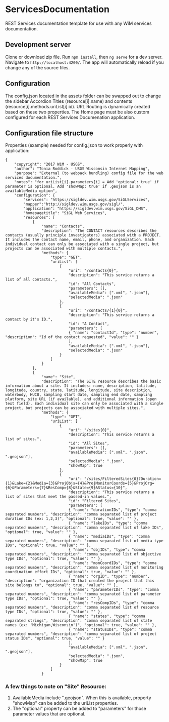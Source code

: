 # ServicesDocumentation

REST Services documentation template for use with any WiM services documentation.

## Development server

Clone or download zip file. Run `npm install`, then `ng serve` for a dev server. 
Navigate to `http://localhost:4200/`. The app will automatically reload if you change any of the source files.

## Configuration

The config.json located in the assets folder can be swapped out to change the sidebar Accordion Titles (resource[i].name) and contents (resource[i].methods.uriList[i].id). URL Routing is dynamically created based on these two properties. The Home page must be also custom configured for each REST Services Documenation application. 

## Configuration file structure
Properties (example) needed for config.json to work properly with application:
```
{
    "copyright": "2017 WiM - USGS",
    "author": "Tonia Roddick - USGS Wisconsin Internet Mapping", 
    "purpose": "External (to webpack bundling) config file for the web services documentation.",
    "notes": "for uriList[i].parameters[i] = Add 'optional: true' if parameter is optional. Add 'showMap: true' if .geojson is an availableMedia option",
    "configuration": {
        "services": "https://sigldev.wim.usgs.gov/SiGLServices",
        "mapper":"http://sigldev.wim.usgs.gov/sigl/",
        "application": "https://sigldev.wim.usgs.gov/SiGL_DMS",
        "homepagetitle": "SiGL Web Services",
        "resources": [
            {            
                "name": "Contacts",
                "description": "The CONTACT resources describes the contacts (usually principle investigators) associated with a PROJECT. It includes the contact name, email, phone, and organization. Each individual contact can only be associated with a single project, but projects can be associated with multiple contacts.",
                "methods": {
                    "type": "GET",
                    "uriList": [
                        {
                            "uri": "/contacts{0}",
                            "description": "This service returns a list of all contacts.",
                            "id": "All Contacts",
                            "parameters": [],
                            "availableMedia": [".xml", ".json"],
                            "selectedMedia": ".json"
                        },
                        {
                            "uri": "/contacts/{1}{0}",
                            "description": "This service returns a contact by it's ID.",
                            "id": "A Contact",
                            "parameters": [
                            { "name": "contactId", "type": "number", "description": "Id of the contact requested", "value": "" }
                            ],
                            "availableMedia": [".xml", ".json"],
                            "selectedMedia": ".json"
                        }
                    ]
                }
            },
            {
                "name": "Site",
                "description": "The SITE resource describes the basic information about a site. It includes: name, description, latitude, longitude, country, state, latitude, longitude, site description, waterbody, HUC8, sampling start date, sampling end date, sampling platform, site URL (if available), and additional information (open text field). Each individual site can only be associated with a single project, but projects can be associated with multiple sites.",
                "methods": {
                    "type": "GET",
                    "uriList": [
                        {
                            "uri": "/sites{0}",
                            "description": "This service returns a list of sites.",
                            "id": "All Sites",
                            "parameters": [],
                            "availableMedia": [".xml", ".json", ".geojson"],
                            "selectedMedia": ".json",
                            "showMap": true
                        },
                        {
                            "uri": "/sites/FilteredSites{0}?Duration={1}&Lake={2}&Media={3}&ProjObjs={4}&ProjMonitorCoords={5}&ProjOrg={6}&Parameters={7}&ResComp={8}&State={9}&Status={10}",
                            "description": "This service returns a list of sites that meet the passed-in values.",
                            "id": "Filtered Sites",
                            "parameters": [
                            { "name": "durationIDs", "type": "comma separated numbers", "description": "comma separated list of project duration IDs (ex: 1,2,3)", "optional": true, "value": "" },
                            { "name": "lakeIDs", "type": "comma separated numbers", "description": "comma separated list of lake IDs", "optional": true, "value": "" },
                            { "name": "mediaIDs", "type": "comma separated numbers", "description": "comma separated list of media type IDs", "optional": true, "value": "" },
                            { "name": "objIDs", "type": "comma separated numbers", "description": "comma separated list of objective type IDs", "optional": true, "value": "" },
                            { "name": "monCoordIDs", "type": "comma separated numbers", "description": "comma separated list of monitoring coordination effort IDs", "optional": true, "value": "" },
                            { "name": "orgID", "type": "number", "description": "organization ID that created the project that this site belongs to", "optional": true, "value": "" },
                            { "name": "parameterIDs", "type": "comma separated numbers", "description": "comma separated list of parameter type IDs", "optional": true, "value": "" },
                            { "name": "resCompIDs", "type": "comma separated numbers", "description": "comma separated list of resource type IDs", "optional": true, "value": "" },
                            { "name": "states", "type": "comma separated strings", "description": "comma separated list of state names (ex: 'Michigan,Wisconsin')", "optional": true, "value": "" },
                            { "name": "statusIDs", "type": "comma separated numbers", "description": "comma separated list of project status IDs", "optional": true, "value": "" }
                            ],
                            "availableMedia": [".xml", ".json", ".geojson"],
                            "selectedMedia": ".json",
                            "showMap": true
                        }
                    ]
                }

```
### A few things to note on "Site" Resource: 
1. AvailableMedia include ".geojson". When this is available, property "showMap" can be added to the uriList properties. 
2. The "optional" property can be added to "parameters" for those parameter values that are optional.